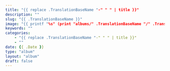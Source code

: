 ```yaml
---
title: "{{ replace .TranslationBaseName "-" " " | title }}"
description: ""
slug: "{{ .TranslationBaseName }}"
image: "{{ printf "%s" (print "albums/" .TranslationBaseName "/" .TranslationBaseName ".jpg") }}"
keywords: ""
categories: 
    - "{{ replace .TranslationBaseName "-" " " | title }}"
    - ""
date: {{ .Date }}
type: "album"
layout: "album"
draft: false
---
```

